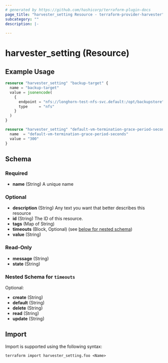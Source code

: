 ```yaml
---
# generated by https://github.com/hashicorp/terraform-plugin-docs
page_title: "harvester_setting Resource - terraform-provider-harvester"
subcategory: ""
description: |-
  
---
```


# harvester_setting (Resource)



## Example Usage

```terraform
resource "harvester_setting" "backup-target" {
  name = "backup-target"
  value = jsonencode(
    {
      endpoint = "nfs://longhorn-test-nfs-svc.default:/opt/backupstore"
      type     = "nfs"
    }
  )
}

resource "harvester_setting" "default-vm-termination-grace-period-seconds" {
  name  = "default-vm-termination-grace-period-seconds"
  value = "300"
}
```

<!-- schema generated by tfplugindocs -->
## Schema

### Required

- **name** (String) A unique name

### Optional

- **description** (String) Any text you want that better describes this resource
- **id** (String) The ID of this resource.
- **tags** (Map of String)
- **timeouts** (Block, Optional) (see [below for nested schema](#nestedblock--timeouts))
- **value** (String)

### Read-Only

- **message** (String)
- **state** (String)

<a id="nestedblock--timeouts"></a>
### Nested Schema for `timeouts`

Optional:

- **create** (String)
- **default** (String)
- **delete** (String)
- **read** (String)
- **update** (String)

## Import

Import is supported using the following syntax:

```shell
terraform import harvester_setting.foo <Name>
```
